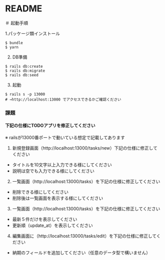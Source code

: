 # README

＃ 起動手順

1.パッケージ類インストール
```
$ bundle
$ yarn
```

2. DB準備
```
$ rails db:create
$ rails db:migrate
$ rails db:seed
```

3. 起動
```
$ rails s -p 13000
# →http://localhost:13000 でアクセスできるかご確認ください
```


### 課題
#### 下記の仕様にTODOアプリを修正してください
※ railsが13000番ポートで動いている想定で記載してあります
1. 新規登録画面（http://localhost:13000/tasks/new）下記の仕様に修正してください
* タイトルを10文字以上入力できる様にしてください
* 説明は空でも入力できる様にしてください

2. 一覧画面（http://localhost:13000/tasks）を下記の仕様に修正してください
* 削除できる様にしてください
* 削除後は一覧画面を表示する様にしてください

3. 一覧画面（http://localhost:13000/tasks）を下記の仕様に修正してください
* 最新５件だけを表示してください
* 更新順（update_at）を表示してください

4. 編集画面に（http://localhost:13000/tasks/edit）を下記の仕様に修正してください
* 納期のフィールドを追加してください（任意のデータ型で構いません）